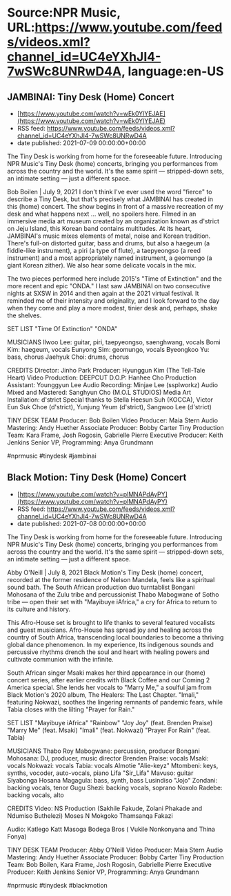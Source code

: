 # Source:NPR Music, URL:https://www.youtube.com/feeds/videos.xml?channel_id=UC4eYXhJI4-7wSWc8UNRwD4A, language:en-US

## JAMBINAI: Tiny Desk (Home) Concert
 - [https://www.youtube.com/watch?v=wEk0YlYEJAE](https://www.youtube.com/watch?v=wEk0YlYEJAE)
 - RSS feed: https://www.youtube.com/feeds/videos.xml?channel_id=UC4eYXhJI4-7wSWc8UNRwD4A
 - date published: 2021-07-09 00:00:00+00:00

The Tiny Desk is working from home for the foreseeable future. Introducing NPR Music's Tiny Desk (home) concerts, bringing you performances from across the country and the world. It's the same spirit — stripped-down sets, an intimate setting — just a different space.

Bob Boilen | July 9, 2021
I don't think I've ever used the word "fierce" to describe a Tiny Desk, but that's precisely what JAMBINAI has created in this (home) concert. The show begins in front of a massive recreation of my desk and what happens next ... well, no spoilers here. Filmed in an immersive media art museum created by an organization known as d'strict on Jeju Island, this Korean band contains multitudes. At its heart, JAMBINAI's music mixes elements of metal, noise and Korean tradition. There's full-on distorted guitar, bass and drums, but also a haegeum (a fiddle-like instrument), a piri (a type of flute), a taepyeongso (a reed instrument) and a most appropriately named instrument, a geomungo (a giant Korean zither). We also hear some delicate vocals in the mix.

The two pieces performed here include 2015's "Time of Extinction" and the more recent and epic "ONDA." I last saw JAMBINAI on two consecutive nights at SXSW in 2014 and then again at the 2021 virtual festival. It reminded me of their intensity and originality, and I look forward to the day when they come and play a more modest, tinier desk and, perhaps, shake the shelves.

SET LIST
"Time Of Extinction"
"ONDA"

MUSICIANS
Ilwoo Lee: guitar, piri, taepyeongso, saenghwang, vocals
Bomi Kim: haegeum, vocals
Eunyong Sim: geomungo, vocals
Byeongkoo Yu: bass, chorus
Jaehyuk Choi: drums, chorus

CREDITS
Director: Jinho Park
Producer: Hyunggun Kim (The Tell-Tale Heart)
Video Production: DEEPCUT
D.O.P: Hanhee Cho
Production Assistant: Younggyun Lee
Audio Recording: Minjae Lee (ssplworkz)
Audio Mixed and Mastered: Sanghyun Cho (M.O.L STUDIOS)
Media Art Installation: d'strict
Special thanks to Stella Heesun Suh (KOCCA), Victor Eun Suk Choe (d'strict), Yunjung Yeum (d'strict), Sangwoo Lee (d'strict)

TINY DESK TEAM
Producer: Bob Boilen
Video Producer: Maia Stern
Audio Mastering: Andy Huether
Associate Producer: Bobby Carter
Tiny Production Team: Kara Frame, Josh Rogosin, Gabrielle Pierre
Executive Producer: Keith Jenkins
Senior VP, Programming: Anya Grundmann

#nprmusic #tinydesk #jambinai

## Black Motion: Tiny Desk (Home) Concert
 - [https://www.youtube.com/watch?v=plMNAPdAyPY](https://www.youtube.com/watch?v=plMNAPdAyPY)
 - RSS feed: https://www.youtube.com/feeds/videos.xml?channel_id=UC4eYXhJI4-7wSWc8UNRwD4A
 - date published: 2021-07-08 00:00:00+00:00

The Tiny Desk is working from home for the foreseeable future. Introducing NPR Music's Tiny Desk (home) concerts, bringing you performances from across the country and the world. It's the same spirit — stripped-down sets, an intimate setting — just a different space.

Abby O'Neill | July 8, 2021
Black Motion's Tiny Desk (home) concert, recorded at the former residence of Nelson Mandela, feels like a spiritual sound bath. The South African production duo turntablist Bongani Mohosana of the Zulu tribe and percussionist Thabo Mabogwane of Sotho tribe — open their set with "Mayibuye iAfrica," a cry for Africa to return to its culture and history.

This Afro-House set is brought to life thanks to several featured vocalists and guest musicians. Afro-House has spread joy and healing across the country of South Africa, transcending local boundaries to become a thriving global dance phenomenon. In my experience, Its indigenous sounds and percussive rhythms drench the soul and heart with healing powers and cultivate communion with the infinite.

South African singer Msaki makes her third appearance in our (home) concert series, after earlier credits with Black Coffee and our Coming 2 America special. She lends her vocals to "Marry Me," a soulful jam from Black Motion's 2020 album, The Healers: The Last Chapter. "Imali," featuring Nokwazi, soothes the lingering remnants of pandemic fears, while Tabia closes with the lilting "Prayer for Rain."

SET LIST
"Mayibuye iAfrica"
"Rainbow"
"Joy Joy" (feat. Brenden Praise)
"Marry Me" (feat. Msaki)
"Imali" (feat. Nokwazi)
"Prayer For Rain" (feat. Tabia)

MUSICIANS
Thabo Roy Mabogwane: percussion, producer
Bongani Mohosana: DJ, producer, music director
Brenden Praise: vocals
Msaki: vocals
Nokwazi: vocals
Tabia: vocals
Almotie "Alie-keyz" Mtombeni: keys, synths, vocoder, auto-vocals, piano
Lifa "Sir_Lifa" Mavuso: guitar
Siyabonga Hosana Magagula: bass, synth, bass
Lusindiso "Jojo" Zondani: backing vocals, tenor
Gugu Shezi: backing vocals, soprano
Noxolo Radebe: backing vocals, alto

CREDITS
Video: 
NS Production (Sakhile Fakude, Zolani Phakade and Ndumiso Buthelezi)
Moses N Mokgoko 
Thamsanqa Fakazi 

Audio: 
Katlego Katt Masoga
Bodega Bros ( Vukile Nonkonyana and Thina Fonya)


TINY DESK TEAM
Producer: Abby O'Neill
Video Producer: Maia Stern
Audio Mastering: Andy Huether
Associate Producer: Bobby Carter
Tiny Production Team: Bob Boilen, Kara Frame, Josh Rogosin, Gabrielle Pierre
Executive Producer: Keith Jenkins
Senior VP, Programming: Anya Grundmann

#nprmusic #tinydesk #blackmotion

